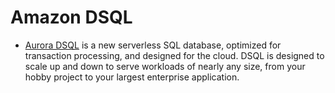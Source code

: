 # Amazon DSQL
- [Aurora DSQL](https://brooker.co.za/blog/2024/12/03/aurora-dsql.html) is a new serverless SQL database, optimized for transaction processing, and designed for the cloud. DSQL is designed to scale up and down to serve workloads of nearly any size, from your hobby project to your largest enterprise application.